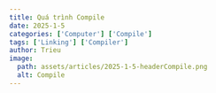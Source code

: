 ```yaml
---
title: Quá trình Compile
date: 2025-1-5
categories: ['Computer'] ['Compile']
tags: ['Linking'] ['Compiler']
author: Trieu
image:
  path: assets/articles/2025-1-5-headerCompile.png
  alt: Compile
---
```

